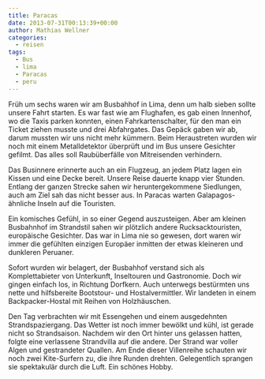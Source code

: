 ```yaml
---
title: Paracas
date: 2013-07-31T00:13:39+00:00
author: Mathias Wellner
categories:
  - reisen
tags:
  - Bus
  - lima
  - Paracas
  - peru
---
```

Früh um sechs waren wir am Busbahhof in Lima, denn um halb sieben sollte unsere Fahrt starten. Es war fast wie am Flughafen, es gab einen Innenhof, wo die Taxis parken konnten, einen Fahrkartenschalter, für den man ein Ticket ziehen musste und drei Abfahrgates. Das Gepäck gaben wir ab, darum mussten wir uns nicht mehr kümmern. Beim Heraustreten wurden wir noch mit einem Metalldetektor überprüft und im Bus unsere Gesichter gefilmt. Das alles soll Raubüberfälle von Mitreisenden verhindern. 

Das Businnere erinnerte auch an ein Flugzeug, an jedem Platz lagen ein Kissen und eine Decke bereit. Unsere Reise dauerte knapp vier Stunden. Entlang der ganzen Strecke sahen wir heruntergekommene Siedlungen, auch am Ziel sah das nicht besser aus. In Paracas warten Galapagos-ähnliche Inseln auf die Touristen.

Ein komisches Gefühl, in so einer Gegend auszusteigen. Aber am kleinen Busbahnhof im Strandstil sahen wir plötzlich andere Rucksacktouristen, europäische Gesichter. Das war in Lima nie so gewesen, dort waren wir immer die gefühlten einzigen Europäer inmitten der etwas kleineren und dunkleren Peruaner. 

Sofort wurden wir belagert, der Busbahhof verstand sich als Komplettabieter von Unterkunft, Inseltouren und Gastronomie. Doch wir gingen einfach los, in Richtung Dorfkern. Auch unterwegs bestürmten uns nette und hilfsbereite Bootstour- und Hostalvermittler. Wir landeten in einem Backpacker-Hostal mit Reihen von Holzhäuschen. 

Den Tag verbrachten wir mit Essengehen und einem ausgedehnten Strandspaziergang. Das Wetter ist noch immer bewölkt und kühl, ist gerade nicht so Strandsaison. Nachdem wir den Ort hinter uns gelassen hatten, folgte eine verlassene Strandvilla auf die andere. Der Strand war voller Algen und gestrandeter Quallen. Am Ende dieser Villenreihe schauten wir noch zwei Kite-Surfern zu, die ihre Runden drehten. Gelegentlich sprangen sie spektakulär durch die Luft. Ein schönes Hobby.